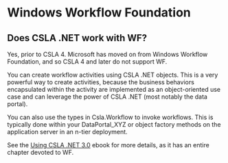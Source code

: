 # Windows Workflow Foundation

## Does CSLA .NET work with WF?

Yes, prior to CSLA 4. Microsoft has moved on from Windows Workflow Foundation, and so CSLA 4 and later do not support WF.

You can create workflow activities using CSLA .NET objects. This is a very powerful way to create activities, because the business behaviors encapsulated within the activity are implemented as an object-oriented use case and can leverage the power of CSLA .NET (most notably the data portal).

You can also use the types in Csla.Workflow to invoke workflows. This is typically done within your DataPortal_XYZ or object factory methods on the application server in an n-tier deployment.

See the [Using CSLA .NET 3.0](http://store.lhotka.net) ebook for more details, as it has an entire chapter devoted to WF.
